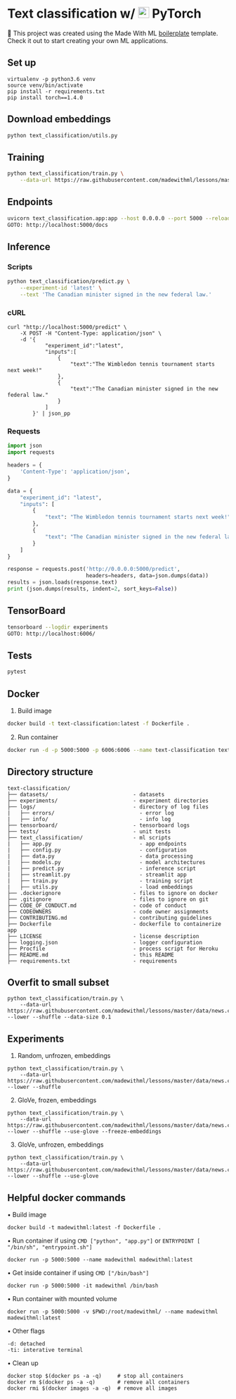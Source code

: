 # Text classification w/ <img src="https://raw.githubusercontent.com/madewithml/images/master/images/pytorch.png" width="25rem"> PyTorch

🚀 This project was created using the Made With ML [boilerplate](https://github.com/madewithml/boilerplate) template. Check it out to start creating your own ML applications.

## Set up
```
virtualenv -p python3.6 venv
source venv/bin/activate
pip install -r requirements.txt
pip install torch==1.4.0
```

## Download embeddings
```bash
python text_classification/utils.py
```

## Training
```bash
python text_classification/train.py \
    --data-url https://raw.githubusercontent.com/madewithml/lessons/master/data/news.csv --lower --shuffle --use-glove
```

## Endpoints
```bash
uvicorn text_classification.app:app --host 0.0.0.0 --port 5000 --reload
GOTO: http://localhost:5000/docs
```

## Inference
### Scripts
```bash
python text_classification/predict.py \
    --experiment-id 'latest' \
    --text 'The Canadian minister signed in the new federal law.'
```

### cURL
```
curl "http://localhost:5000/predict" \
    -X POST -H "Content-Type: application/json" \
    -d '{
            "experiment_id":"latest",
            "inputs":[
                {
                    "text":"The Wimbledon tennis tournament starts next week!"
                },
                {
                    "text":"The Canadian minister signed in the new federal law."
                }
            ]
        }' | json_pp
```

### Requests
```python
import json
import requests

headers = {
    'Content-Type': 'application/json',
}

data = {
    "experiment_id": "latest",
    "inputs": [
        {
            "text": "The Wimbledon tennis tournament starts next week!"
        },
        {
            "text": "The Canadian minister signed in the new federal law."
        }
    ]
}

response = requests.post('http://0.0.0.0:5000/predict',
                         headers=headers, data=json.dumps(data))
results = json.loads(response.text)
print (json.dumps(results, indent=2, sort_keys=False))
```

## TensorBoard
```bash
tensorboard --logdir experiments
GOTO: http://localhost:6006/
```

## Tests
```bash
pytest
```

## Docker
1. Build image
```bash
docker build -t text-classification:latest -f Dockerfile .
```
2. Run container
```bash
docker run -d -p 5000:5000 -p 6006:6006 --name text-classification text-classification:latest
```

## Directory structure
```
text-classification/
├── datasets/                           - datasets
├── experiments/                        - experiment directories
├── logs/                               - directory of log files
|   ├── errors/                           - error log
|   ├── info/                             - info log
├── tensorboard/                        - tensorboard logs
├── tests/                              - unit tests
├── text_classification/                - ml scripts
|   ├── app.py                            - app endpoints
|   ├── config.py                         - configuration
|   ├── data.py                           - data processing
|   ├── models.py                         - model architectures
|   ├── predict.py                        - inference script
|   ├── streamlit.py                      - streamlit app
|   ├── train.py                          - training script
|   ├── utils.py                          - load embeddings
├── .dockerignore                       - files to ignore on docker
├── .gitignore                          - files to ignore on git
├── CODE_OF_CONDUCT.md                  - code of conduct
├── CODEOWNERS                          - code owner assignments
├── CONTRIBUTING.md                     - contributing guidelines
├── Dockerfile                          - dockerfile to containerize app
├── LICENSE                             - license description
├── logging.json                        - logger configuration
├── Procfile                            - process script for Heroku
├── README.md                           - this README
├── requirements.txt                    - requirements
```

## Overfit to small subset
```
python text_classification/train.py \
    --data-url https://raw.githubusercontent.com/madewithml/lessons/master/data/news.csv --lower --shuffle --data-size 0.1
```

## Experiments
1. Random, unfrozen, embeddings
```
python text_classification/train.py \
    --data-url https://raw.githubusercontent.com/madewithml/lessons/master/data/news.csv --lower --shuffle
```
2. GloVe, frozen, embeddings
```
python text_classification/train.py \
    --data-url https://raw.githubusercontent.com/madewithml/lessons/master/data/news.csv --lower --shuffle --use-glove --freeze-embeddings
```
3. GloVe, unfrozen, embeddings
```
python text_classification/train.py \
    --data-url https://raw.githubusercontent.com/madewithml/lessons/master/data/news.csv --lower --shuffle --use-glove
```

## Helpful docker commands
• Build image
```
docker build -t madewithml:latest -f Dockerfile .
```

• Run container if using `CMD ["python", "app.py"]` or `ENTRYPOINT [ "/bin/sh", "entrypoint.sh"]`
```
docker run -p 5000:5000 --name madewithml madewithml:latest
```

• Get inside container if using `CMD ["/bin/bash"]`
```
docker run -p 5000:5000 -it madewithml /bin/bash
```

• Run container with mounted volume
```
docker run -p 5000:5000 -v $PWD:/root/madewithml/ --name madewithml madewithml:latest
```

• Other flags
```
-d: detached
-ti: interative terminal
```

• Clean up
```
docker stop $(docker ps -a -q)     # stop all containers
docker rm $(docker ps -a -q)       # remove all containers
docker rmi $(docker images -a -q)  # remove all images
```
